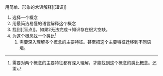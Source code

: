 用简单、形象的术语解释[[知识]]

1. 选择一个概念
2. 用最简洁易懂的语言解释这个概念
3. 找到[[盲点]]。如果2无法完成→知识存在很大空缺。
4. 为这个概念找一个类比[^1]
	1. 需要深入理解多个概念的主要特征。甚至把这个主要特征迁移到不同语境。

[^1]: 需要对两个概念的主要特征都有深入理解，才能找到这个概念的类比概念。还需